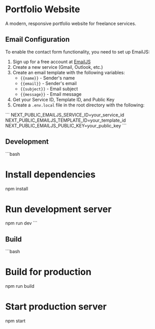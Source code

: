 # Portfolio Website

A modern, responsive portfolio website for freelance services.

## Email Configuration

To enable the contact form functionality, you need to set up EmailJS:

1. Sign up for a free account at [EmailJS](https://www.emailjs.com/)
2. Create a new service (Gmail, Outlook, etc.)
3. Create an email template with the following variables:
   - `{{name}}` - Sender's name
   - `{{email}}` - Sender's email
   - `{{subject}}` - Email subject
   - `{{message}}` - Email message
4. Get your Service ID, Template ID, and Public Key
5. Create a `.env.local` file in the root directory with the following:

\`\`\`
NEXT_PUBLIC_EMAILJS_SERVICE_ID=your_service_id
NEXT_PUBLIC_EMAILJS_TEMPLATE_ID=your_template_id
NEXT_PUBLIC_EMAILJS_PUBLIC_KEY=your_public_key
\`\`\`

## Development

\`\`\`bash
# Install dependencies
npm install

# Run development server
npm run dev
\`\`\`

## Build

\`\`\`bash
# Build for production
npm run build

# Start production server
npm start
